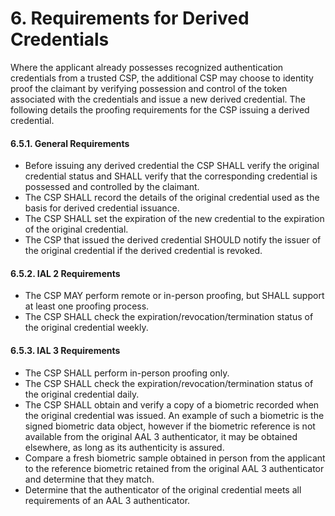 # 6. Requirements for Derived Credentials

Where the applicant already possesses recognized authentication credentials from a trusted CSP, the additional CSP may choose to identity proof the claimant by verifying possession and control of the token associated with the credentials and issue a new derived credential.  The following details the proofing requirements for the CSP issuing a derived credential.

#### 6.5.1. General Requirements

- Before issuing any derived credential the CSP SHALL verify the original credential status and SHALL verify that the corresponding credential is possessed and controlled by the claimant.  
- The CSP SHALL record the details of the original credential used as the basis for derived credential issuance. 
- The CSP SHALL set the expiration of the new credential to the expiration of the original credential.
- The CSP that issued the derived credential SHOULD notify the issuer of the original credential if the derived credential is revoked.

#### 6.5.2. IAL 2 Requirements

- The CSP MAY perform remote or in-person proofing, but SHALL support at least one proofing process. 
- The CSP SHALL check the expiration/revocation/termination status of the original credential weekly.


#### 6.5.3. IAL 3 Requirements
- The CSP SHALL perform in-person proofing only.
- The CSP SHALL check the expiration/revocation/termination status of the original credential daily.
- The CSP SHALL obtain and verify a copy of a biometric recorded when the original credential was issued. An example of such a biometric is the signed biometric data object, however if the biometric reference is not available from the original AAL 3 authenticator, it may be obtained elsewhere, as long as its authenticity is assured.
- Compare a fresh biometric sample obtained in person from the applicant to the reference biometric retained from the original AAL 3 authenticator and determine that they match.
- Determine that the authenticator of the original credential meets all requirements of an AAL 3 authenticator.
